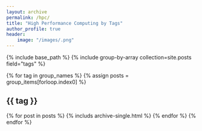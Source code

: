 ```yaml
---
layout: archive
permalink: /hpc/
title: "High Performance Computing by Tags"
author_profile: true
header:
    image: "/images/.png"
---
```


{% include base_path %}
{% include group-by-array collection=site.posts field="tags" %}

{% for tag in group_names %}
    {% assign posts = group_items[forloop.index0] %}
    <h2 id="{{ tag | slugify }}" class="archive_subtitle">{{ tag }}</h2>
    {% for post in posts %}
        {% includs archive-single.html %}
    {% endfor %}
{% endfor %}
